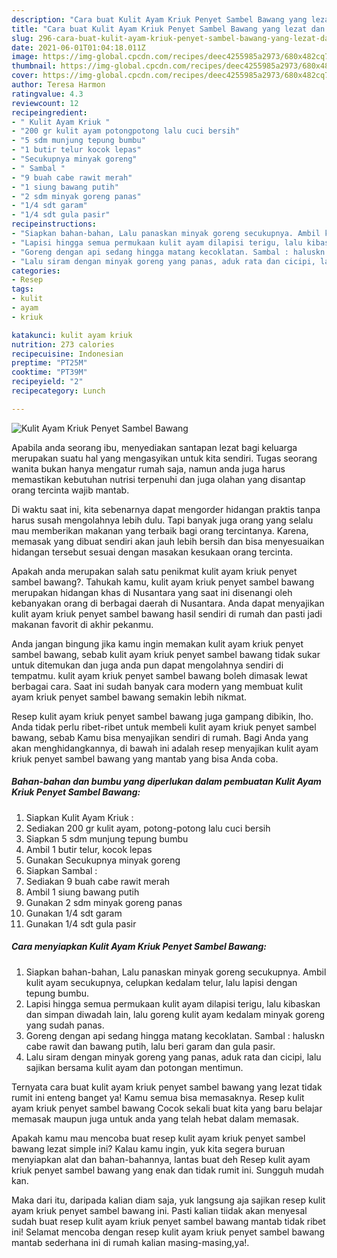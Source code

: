 ```yaml
---
description: "Cara buat Kulit Ayam Kriuk Penyet Sambel Bawang yang lezat dan Mudah Dibuat"
title: "Cara buat Kulit Ayam Kriuk Penyet Sambel Bawang yang lezat dan Mudah Dibuat"
slug: 296-cara-buat-kulit-ayam-kriuk-penyet-sambel-bawang-yang-lezat-dan-mudah-dibuat
date: 2021-06-01T01:04:18.011Z
image: https://img-global.cpcdn.com/recipes/deec4255985a2973/680x482cq70/kulit-ayam-kriuk-penyet-sambel-bawang-foto-resep-utama.jpg
thumbnail: https://img-global.cpcdn.com/recipes/deec4255985a2973/680x482cq70/kulit-ayam-kriuk-penyet-sambel-bawang-foto-resep-utama.jpg
cover: https://img-global.cpcdn.com/recipes/deec4255985a2973/680x482cq70/kulit-ayam-kriuk-penyet-sambel-bawang-foto-resep-utama.jpg
author: Teresa Harmon
ratingvalue: 4.3
reviewcount: 12
recipeingredient:
- " Kulit Ayam Kriuk "
- "200 gr kulit ayam potongpotong lalu cuci bersih"
- "5 sdm munjung tepung bumbu"
- "1 butir telur kocok lepas"
- "Secukupnya minyak goreng"
- " Sambal "
- "9 buah cabe rawit merah"
- "1 siung bawang putih"
- "2 sdm minyak goreng panas"
- "1/4 sdt garam"
- "1/4 sdt gula pasir"
recipeinstructions:
- "Siapkan bahan-bahan, Lalu panaskan minyak goreng secukupnya. Ambil kulit ayam secukupnya, celupkan kedalam telur, lalu lapisi dengan tepung bumbu."
- "Lapisi hingga semua permukaan kulit ayam dilapisi terigu, lalu kibaskan dan simpan diwadah lain, lalu goreng kulit ayam kedalam minyak goreng yang sudah panas."
- "Goreng dengan api sedang hingga matang kecoklatan. Sambal : haluskn cabe rawit dan bawang putih, lalu beri garam dan gula pasir."
- "Lalu siram dengan minyak goreng yang panas, aduk rata dan cicipi, lalu sajikan bersama kulit ayam dan potongan mentimun."
categories:
- Resep
tags:
- kulit
- ayam
- kriuk

katakunci: kulit ayam kriuk 
nutrition: 273 calories
recipecuisine: Indonesian
preptime: "PT25M"
cooktime: "PT39M"
recipeyield: "2"
recipecategory: Lunch

---
```



![Kulit Ayam Kriuk Penyet Sambel Bawang](https://img-global.cpcdn.com/recipes/deec4255985a2973/680x482cq70/kulit-ayam-kriuk-penyet-sambel-bawang-foto-resep-utama.jpg)

Apabila anda seorang ibu, menyediakan santapan lezat bagi keluarga merupakan suatu hal yang mengasyikan untuk kita sendiri. Tugas seorang  wanita bukan hanya mengatur rumah saja, namun anda juga harus memastikan kebutuhan nutrisi terpenuhi dan juga olahan yang disantap orang tercinta wajib mantab.

Di waktu  saat ini, kita sebenarnya dapat mengorder hidangan praktis tanpa harus susah mengolahnya lebih dulu. Tapi banyak juga orang yang selalu mau memberikan makanan yang terbaik bagi orang tercintanya. Karena, memasak yang dibuat sendiri akan jauh lebih bersih dan bisa menyesuaikan hidangan tersebut sesuai dengan masakan kesukaan orang tercinta. 



Apakah anda merupakan salah satu penikmat kulit ayam kriuk penyet sambel bawang?. Tahukah kamu, kulit ayam kriuk penyet sambel bawang merupakan hidangan khas di Nusantara yang saat ini disenangi oleh kebanyakan orang di berbagai daerah di Nusantara. Anda dapat menyajikan kulit ayam kriuk penyet sambel bawang hasil sendiri di rumah dan pasti jadi makanan favorit di akhir pekanmu.

Anda jangan bingung jika kamu ingin memakan kulit ayam kriuk penyet sambel bawang, sebab kulit ayam kriuk penyet sambel bawang tidak sukar untuk ditemukan dan juga anda pun dapat mengolahnya sendiri di tempatmu. kulit ayam kriuk penyet sambel bawang boleh dimasak lewat berbagai cara. Saat ini sudah banyak cara modern yang membuat kulit ayam kriuk penyet sambel bawang semakin lebih nikmat.

Resep kulit ayam kriuk penyet sambel bawang juga gampang dibikin, lho. Anda tidak perlu ribet-ribet untuk membeli kulit ayam kriuk penyet sambel bawang, sebab Kamu bisa menyajikan sendiri di rumah. Bagi Anda yang akan menghidangkannya, di bawah ini adalah resep menyajikan kulit ayam kriuk penyet sambel bawang yang mantab yang bisa Anda coba.

<!--inarticleads1-->

##### Bahan-bahan dan bumbu yang diperlukan dalam pembuatan Kulit Ayam Kriuk Penyet Sambel Bawang:

1. Siapkan  Kulit Ayam Kriuk :
1. Sediakan 200 gr kulit ayam, potong-potong lalu cuci bersih
1. Siapkan 5 sdm munjung tepung bumbu
1. Ambil 1 butir telur, kocok lepas
1. Gunakan Secukupnya minyak goreng
1. Siapkan  Sambal :
1. Sediakan 9 buah cabe rawit merah
1. Ambil 1 siung bawang putih
1. Gunakan 2 sdm minyak goreng panas
1. Gunakan 1/4 sdt garam
1. Gunakan 1/4 sdt gula pasir




<!--inarticleads2-->

##### Cara menyiapkan Kulit Ayam Kriuk Penyet Sambel Bawang:

1. Siapkan bahan-bahan, Lalu panaskan minyak goreng secukupnya. Ambil kulit ayam secukupnya, celupkan kedalam telur, lalu lapisi dengan tepung bumbu.
1. Lapisi hingga semua permukaan kulit ayam dilapisi terigu, lalu kibaskan dan simpan diwadah lain, lalu goreng kulit ayam kedalam minyak goreng yang sudah panas.
1. Goreng dengan api sedang hingga matang kecoklatan. Sambal : haluskn cabe rawit dan bawang putih, lalu beri garam dan gula pasir.
1. Lalu siram dengan minyak goreng yang panas, aduk rata dan cicipi, lalu sajikan bersama kulit ayam dan potongan mentimun.




Ternyata cara buat kulit ayam kriuk penyet sambel bawang yang lezat tidak rumit ini enteng banget ya! Kamu semua bisa memasaknya. Resep kulit ayam kriuk penyet sambel bawang Cocok sekali buat kita yang baru belajar memasak maupun juga untuk anda yang telah hebat dalam memasak.

Apakah kamu mau mencoba buat resep kulit ayam kriuk penyet sambel bawang lezat simple ini? Kalau kamu ingin, yuk kita segera buruan menyiapkan alat dan bahan-bahannya, lantas buat deh Resep kulit ayam kriuk penyet sambel bawang yang enak dan tidak rumit ini. Sungguh mudah kan. 

Maka dari itu, daripada kalian diam saja, yuk langsung aja sajikan resep kulit ayam kriuk penyet sambel bawang ini. Pasti kalian tiidak akan menyesal sudah buat resep kulit ayam kriuk penyet sambel bawang mantab tidak ribet ini! Selamat mencoba dengan resep kulit ayam kriuk penyet sambel bawang mantab sederhana ini di rumah kalian masing-masing,ya!.

